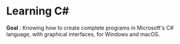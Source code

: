 # Learning C#

**Goal** : Knowing how to create complete programs in Microsoft's C# language, with graphical interfaces, for Windows and macOS.

